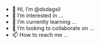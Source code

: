 - 👋 Hi, I’m @dsdagsil
- 👀 I’m interested in ...
- 🌱 I’m currently learning ...
- 💞️ I’m looking to collaborate on ...
- 📫 How to reach me ...

<!---
dsdagsil/dsdagsil is a ✨ special ✨ repository because its `README.md` (this file) appears on your GitHub profile.
You can click the Preview link to take a look at your changes.
--->
